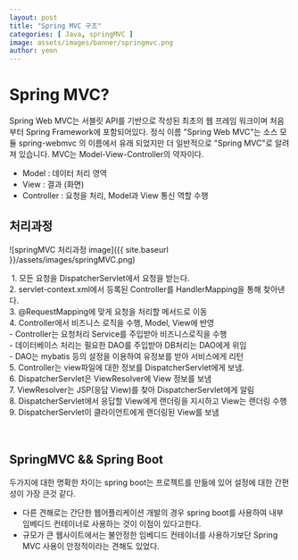 ```yaml
---
layout: post
title: "Spring MVC 구조" 
categories: [ Java, springMVC ]
image: assets/images/banner/springmvc.png
author: yeon
---
```


# Spring MVC? 
Spring Web MVC는 서블릿 API를 기반으로 작성된 최초의 웹 프레임 워크이며 처음부터 Spring Framework에 포함되어있다. 정식 이름 "Spring Web MVC"는 소스 모듈 spring-webmvc 의 이름에서 유래 되었지만 더 일반적으로 "Spring MVC"로 알려져 있습니다. MVC는 Model-View-Controller의 약자이다.
- Model : 데이터 처리 영역
- View : 결과 (화면)
- Controller : 요청을 처리, Model과 View 통신 역할 수행

## 처리과정
![springMVC 처리과정 image]({{ site.baseurl }}/assets/images/springMVC.png)<br>

 1. 모든 요청을 DispatcherServlet에서 요청을 받는다. <br>
2. servlet-context.xml에서 등록된 Controller를 HandlerMapping을 통해 찾아낸다. <br>
3. @RequestMapping에 맞게 요청을 처리할 메서드로 이동 <br>
4. Controller에서 비즈니스 로직을 수행, Model, View에 반영 <br>
	- Controller는 요청처리 Service를 주입받아 비즈니스로직을 수행 <br>
	- 데이터베이스 처리는 필요한 DAO를 주입받아 DB처리는 DAO에게 위임  <br>
	- DAO는 mybatis 등의 설정을 이용하여 유정보를 받아 서비스에게 리턴 <br>
5. Controller는 view파일에 대한 정보를 DispatcherServlet에게 보냄. <br>
6. DispatcherServlet은 ViewResolver에 View 정보를 보냄 <br>
7. ViewResolver는 JSP(응답 View)를 찾아 DispatcherServlet에게 알림 <br>
8. DispatcherServlet에서 응답할 View에게 랜더링을 지시하고 View는 랜더링 수행 <br>
9. DispatcherServlet이 클라이언트에게 랜더링된 View를 보냄 <br>
<br>
<br>
## SpringMVC && Spring Boot
두가지에 대한 명확한 차이는 spring boot는 프로젝트를 만듦에 있어 설정에 대한 간편성이 가장 큰것 같다.
- 다른 견해로는 간단한 웹어플리케이션 개발의 경우 spring boot를 사용하여 내부 임베디드 컨테이너로 사용하는 것이 이점이 있다고한다.
- 규모가 큰 웹사이트에서는 불안정한 임베디드 컨테이너를 사용하기보단 Spring MVC 사용이 안정적이라는 견해도 있었다. 
<br><br><br>